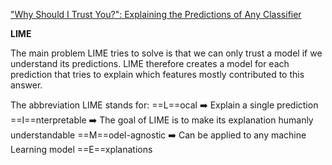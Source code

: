 ["Why Should I Trust You?": Explaining the Predictions of Any Classifier](https://arxiv.org/abs/1602.04938)

**LIME**

The main problem LIME tries to solve is that we can only trust a model if we understand its predictions. LIME therefore creates a model for each prediction that tries to explain which features mostly contributed to this answer.

The abbreviation LIME stands for:
==L==ocal :arrow_right: Explain a single prediction
==I==nterpretable :arrow_right: The goal of LIME is to make its explanation humanly understandable
==M==odel-agnostic :arrow_right: Can be applied to any machine Learning model
==E==xplanations

